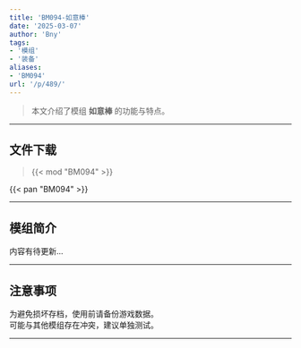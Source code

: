 ```yaml
---
title: 'BM094-如意棒'
date: '2025-03-07'
author: 'Bny'
tags:
- '模组'
- '装备'
aliases:
- 'BM094'
url: '/p/489/'
---
```


> 本文介绍了模组 **如意棒** 的功能与特点。

---

## 文件下载  

> {{< mod "BM094" >}}  

{{< pan "BM094" >}}  

---

## 模组简介

>  
内容有待更新...  

---

## 注意事项

>  
为避免损坏存档，使用前请备份游戏数据。  
可能与其他模组存在冲突，建议单独测试。  

---


